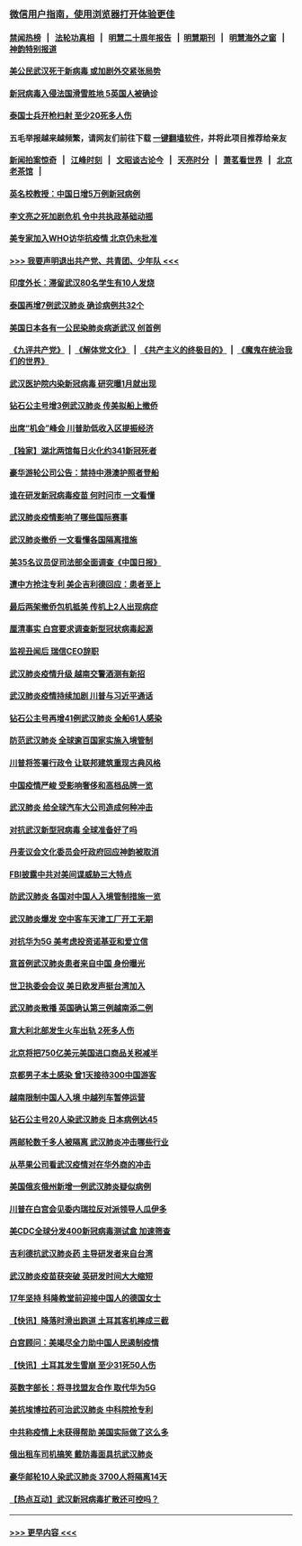 ### [微信用户指南，使用浏览器打开体验更佳](https://github.com/gfw-breaker/banned-news1/blob/master/indexes/wechat-guide.md?t=0)
#### [禁闻热榜](热点新闻.md?t=0)  &nbsp;&nbsp;|&nbsp;&nbsp; [法轮功真相](https://github.com/gfw-breaker/truth/blob/master/README.md?t=0) &nbsp;&nbsp;|&nbsp;&nbsp; [明慧二十周年报告](https://github.com/gfw-breaker/mh-reports/blob/master/README.md?t=0) &nbsp;&nbsp;|&nbsp;&nbsp;[明慧期刊](https://github.com/gfw-breaker/mh-qikan) &nbsp;&nbsp;|&nbsp;&nbsp; [明慧海外之窗](https://github.com/gfw-breaker/mh-news/blob/master/README.md?t=0) &nbsp;&nbsp;|&nbsp;&nbsp; [神韵特别报道](https://github.com/gfw-breaker/mh-news/blob/master/shenyun.md?t=0)
#### [美公民武汉死于新病毒 或加剧外交紧张局势](../pages/nsc418/n11854331.md?t=02090844) 
#### [新冠病毒入侵法国滑雪胜地 5英国人被确诊](../pages/nsc418/n11854307.md?t=02090844) 
#### [泰国士兵开枪扫射 至少20死多人伤](../pages/nsc418/n11854276.md?t=02090844) 
#### 五毛举报越来越频繁，请网友们前往下载 [一键翻墙软件](https://github.com/gfw-breaker/ssr-accounts)，并将此项目推荐给亲友
#### [新闻拍案惊奇](https://github.com/gfw-breaker/banned-news1/blob/master/pages/link4.md) &nbsp;&nbsp;|&nbsp;&nbsp; [江峰时刻](https://github.com/gfw-breaker/banned-news1/blob/master/pages/link4.md) &nbsp;&nbsp;|&nbsp;&nbsp; [文昭谈古论今](https://github.com/gfw-breaker/banned-news1/blob/master/pages/link4.md) &nbsp;&nbsp;|&nbsp;&nbsp; [天亮时分](https://github.com/gfw-breaker/banned-news1/blob/master/pages/link4.md) &nbsp;&nbsp;|&nbsp;&nbsp; [萧茗看世界](https://github.com/gfw-breaker/banned-news1/blob/master/pages/link4.md) &nbsp;&nbsp;|&nbsp;&nbsp; [北京老茶馆](https://github.com/gfw-breaker/banned-news1/blob/master/pages/link4.md) &nbsp;&nbsp;|&nbsp;&nbsp; 
#### [英名校教授：中国日增5万例新冠病例](../pages/nsc418/n11854174.md?t=02090844) 
#### [李文亮之死加剧危机 令中共执政基础动摇](../pages/nsc418/n11854003.md?t=02090844) 
#### [美专家加入WHO访华抗疫情 北京仍未批准](../pages/nsc418/n11854043.md?t=02090844) 
#### [>>> 我要声明退出共产党、共青团、少年队 <<<](https://github.com/begood0513/goodnews/blob/master/quit/letter.md) 
#### [印度外长：滞留武汉80名学生有10人发烧](../pages/nsc418/n11853821.md?t=02090844) 
#### [泰国再增7例武汉肺炎 确诊病例共32个](../pages/nsc418/n11853808.md?t=02090844) 
#### [美国日本各有一公民染肺炎病逝武汉 创首例](../pages/nsc418/n11853509.md?t=02090844) 
#### [《九评共产党》](https://github.com/begood0513/9ping.md/blob/master/README.md) &nbsp;|&nbsp; [《解体党文化》](../../../../jtdwh.md/blob/master/README.md)  &nbsp;|&nbsp; [《共产主义的终极目的》](../../../../gczydzjmd.md/blob/master/README.md) &nbsp;|&nbsp; [《魔鬼在统治我们的世界》](../../../../mgztzwmdsj.md/blob/master/README.md) 
#### [武汉医护院内染新冠病毒 研究曝1月就出现](../pages/nsc418/n11852928.md?t=02090844) 
#### [钻石公主号增3例武汉肺炎 传美拟船上撤侨](../pages/nsc418/n11853240.md?t=02090844) 
#### [出席“机会”峰会 川普助低收入区提振经济](../pages/nsc418/n11853232.md?t=02090844) 
#### [【独家】湖北两馆每日火化约341新冠死者](../pages/nsc418/n11845444.md?t=02090844) 
#### [豪华游轮公司公告：禁持中港澳护照者登船](../pages/nsc418/n11852761.md?t=02090844) 
#### [谁在研发新冠病毒疫苗 何时问市 一文看懂](../pages/nsc418/n11852840.md?t=02090844) 
#### [武汉肺炎疫情影响了哪些国际赛事](../pages/nsc418/n11852441.md?t=02090844) 
#### [武汉肺炎撤侨 一文看懂各国隔离措施](../pages/nsc418/n11844216.md?t=02090844) 
#### [美35名议员促司法部全面调查《中国日报》](../pages/nsc418/n11852435.md?t=02090844) 
#### [遭中方抢注专利 美企吉利德回应：患者至上](../pages/nsc418/n11852037.md?t=02090844) 
#### [最后两架撤侨包机抵美 传机上2人出现病症](../pages/nsc418/n11852173.md?t=02090844) 
#### [厘清事实 白宫要求调查新型冠状病毒起源](../pages/nsc418/n11852106.md?t=02090844) 
#### [监视丑闻后 瑞信CEO辞职](../pages/nsc418/n11852127.md?t=02090844) 
#### [武汉肺炎疫情升级 越南交警酒测有新招](../pages/nsc418/n11851632.md?t=02090844) 
#### [武汉肺炎疫情持续加剧 川普与习近平通话](../pages/nsc418/n11851613.md?t=02090844) 
#### [钻石公主号再增41例武汉肺炎 全船61人感染](../pages/nsc418/n11850401.md?t=02090844) 
#### [防范武汉肺炎 全球逾百国家实施入境管制](../pages/nsc418/n11850557.md?t=02090844) 
#### [川普将签署行政令 让联邦建筑重现古典风格](../pages/nsc418/n11850654.md?t=02090844) 
#### [中国疫情严峻 受影响奢侈和高档品牌一览](../pages/nsc418/n11850319.md?t=02090844) 
#### [武汉肺炎 给全球汽车大公司造成何种冲击](../pages/nsc418/n11850056.md?t=02090844) 
#### [对抗武汉新型冠病毒 全球准备好了吗](../pages/nsc418/n11850142.md?t=02090844) 
#### [丹麦议会文化委员会吁政府回应神韵被取消](../pages/nsc418/n11849312.md?t=02090844) 
#### [FBI披露中共对美间谍威胁三大特点](../pages/nsc418/n11849700.md?t=02090844) 
#### [防武汉肺炎 各国对中国人入境管制措施一览](../pages/nsc418/n11838726.md?t=02090844) 
#### [武汉肺炎爆发 空中客车天津工厂开工无期](../pages/nsc418/n11849634.md?t=02090844) 
#### [对抗华为5G 美考虑投资诺基亚和爱立信](../pages/nsc418/n11849510.md?t=02090844) 
#### [意首例武汉肺炎患者来自中国 身份曝光](../pages/nsc418/n11849454.md?t=02090844) 
#### [世卫执委会会议 美日欧发声挺台湾加入](../pages/nsc418/n11849433.md?t=02090844) 
#### [武汉肺炎散播 英国确认第三例越南添二例](../pages/nsc418/n11849439.md?t=02090844) 
#### [意大利北部发生火车出轨 2死多人伤](../pages/nsc418/n11848999.md?t=02090844) 
#### [北京将把750亿美元美国进口商品关税减半](../pages/nsc418/n11848896.md?t=02090844) 
#### [京都男子本土感染 曾1天接待300中国游客](../pages/nsc418/n11848641.md?t=02090844) 
#### [越南限制中国人入境 中越列车暂停运营](../pages/nsc418/n11847844.md?t=02090844) 
#### [钻石公主号20人染武汉肺炎 日本病例达45](../pages/nsc418/n11847823.md?t=02090844) 
#### [两邮轮数千多人被隔离 武汉肺炎冲击哪些行业](../pages/nsc418/n11847456.md?t=02090844) 
#### [从苹果公司看武汉疫情对在华外商的冲击](../pages/nsc418/n11847586.md?t=02090844) 
#### [美国俄亥俄州新增一例武汉肺炎疑似病例](../pages/nsc418/n11847714.md?t=02090844) 
#### [川普在白宫会见委内瑞拉反对派领导人瓜伊多](../pages/nsc418/n11847391.md?t=02090844) 
#### [美CDC全球分发400新冠病毒测试盒 加速筛查](../pages/nsc418/n11847260.md?t=02090844) 
#### [吉利德抗武汉肺炎药 主导研发者来自台湾](../pages/nsc418/n11847064.md?t=02090844) 
#### [武汉肺炎疫苗获突破 英研发时间大大缩短](../pages/nsc418/n11846915.md?t=02090844) 
#### [17年坚持 科隆教堂前迎接中国人的德国女士](../pages/nsc418/n11846781.md?t=02090844) 
#### [【快讯】降落时滑出跑道 土耳其客机摔成三截](../pages/nsc418/n11847021.md?t=02090844) 
#### [白宫顾问：美竭尽全力助中国人民遏制疫情](../pages/nsc418/n11846756.md?t=02090844) 
#### [【快讯】土耳其发生雪崩 至少31死50人伤](../pages/nsc418/n11846680.md?t=02090844) 
#### [英数字部长：将寻找盟友合作 取代华为5G](../pages/nsc418/n11846485.md?t=02090844) 
#### [美抗埃博拉药可治武汉肺炎 中科院抢专利](../pages/nsc418/n11846409.md?t=02090844) 
#### [中共称疫情上未获得帮助 美国实际做了这么多](../pages/nsc418/n11846008.md?t=02090844) 
#### [俄出租车司机搞笑 戴防毒面具抗武汉肺炎](../pages/nsc418/n11845703.md?t=02090844) 
#### [豪华邮轮10人染武汉肺炎 3700人将隔离14天](../pages/nsc418/n11845543.md?t=02090844) 
#### [【热点互动】武汉新冠病毒扩散还可控吗？](../pages/nsc418/n11844750.md?t=02090844) 

----
#### [ >>> 更早内容 <<< ](../indexes/nsc418-earlier.md)
